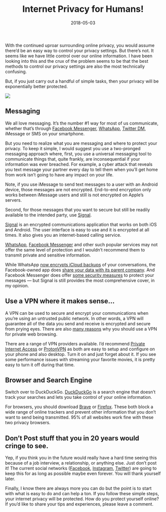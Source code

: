 ﻿---
title: 'Internet Privacy for Humans!'
tags:
- Privacy
- VPN
date: 2018-05-03
featured_image: 'internet-privacy-for-humans-1.jpeg'
---

With the continued uproar surrounding online privacy, you would assume there’d be an easy way to control your privacy settings. But there’s not. It seems like we have little control over our online information. I have been looking into this and the crux of the problem seems to be that the best methods to control our privacy settings are also the most technically confusing.

But, if you just carry out a handful of simple tasks, then your privacy will be exponentially better protected.


![](images/internet-privacy-for-humans-2.png)


## Messaging

We all love messaging. It’s the number #1 way for most of us communicate, whether that’s through [Facebook Messenger](https://facebook.com/), [WhatsApp](https://www.whatsapp.com/), [Twitter DM](https://twitter.com/), iMessage or SMS on your smartphone.

But you need to realize what you are messaging and where to protect your privacy. To keep it simple, I would suggest you use a two-pronged messaging approach where, first, you use a universal messaging tool to communicate things that, quite frankly, are inconsequential if your information was ever breached. For example, a cyber attack that reveals you text message your partner every day to tell them when you’ll get home from work isn’t going to have any impact on your life.

Note, if you use iMessage to send text messages to a user with an Android device, those messages are not encrypted. End-to-end encryption only works between iMessage users and still is not encrypted on Apple’s servers.

Second, for those messages that you want to secure but still be readily available to the intended party, use [Signal](https://signal.org/).

[Signal](https://signal.org/) is an encrypted communications application that works on both iOS and Android. The user interface is easy to use and it is encrypted at all times. It also gives you an internet-based calling service.

[WhatsApp](https://www.whatsapp.com/), [Facebook Messenger](https://facebook.com/) and other such popular services may not offer the same level of protection and I wouldn’t recommend them to transmit private and sensitive information.

While WhatsApp [now encrypts iCloud backups](http://www.wired.co.uk/article/whatsapp-encryption-end-to-end-turned-on) of your conversations, the Facebook-owned app does [share your data with its parent company](https://www.techadvisor.co.uk/feature/internet/how-secure-is-whatsapp-whatsapp-security-encryption-explained-3637780/). And Facebook Messenger does offer [some security measures](http://time.com/4944373/are-your-facebook-messages-private/) to protect your messages — but Signal is still provides the most comprehensive cover, in my opinion.

## Use a VPN where it makes sense…

A VPN can be used to secure and encrypt your communications when you’re using an untrusted public network. In other words, a VPN will guarantee all of the data you send and receive is encrypted and secure from prying eyes. There are also [many reasons](https://www.lifewire.com/reasons-to-use-a-vpn-for-private-web-browsing-2483583) why you should use a VPN for private web browsing.

There are a range of VPN providers available. I’d recommend [Private Internet Access](https://privateinternetaccess.com/) or [ProtonVPN](https://protonvpn.com/) as both are easy to setup and configure on your phone and also desktop. Turn it on and just forget about it. If you see some performance issues with streaming your favorite movies, it is pretty easy to turn it off during that time.

## Browser and Search Engine

Switch over to DuckDuckGo. [DuckDuckGo](https://duckduckgo.com/) is a search engine that doesn’t track your searches and lets you take control of your online information.

For browsers, you should download [Brave](https://brave.com/) or [Firefox](https://getfirefox.com/). These both block a wide range of online trackers and prevent other information that you don’t want to send being transmitted. 95% of all websites work fine with these two privacy browsers.

## Don’t Post stuff that you in 20 years would cringe to see.

Yep, if you think you in the future would really have a hard time seeing this because of a job interview, a relationship, or anything else. Just don’t post it! The current social networks ([Facebook](https://facebook.com/), [Instagram](https://instagram.com/), [Twitter](https://twitter.com/)) are going to keep this for as long as possible maybe even forever. You will thank yourself later.

Finally, I know there are always more you can do but the point is to start with what is easy to do and can help a ton. If you follow these simple steps, your internet privacy will be protected. How do you protect yourself online? If you’d like to share your tips and experiences, please leave a comment.

